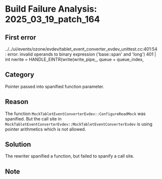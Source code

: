 # Build Failure Analysis: 2025_03_19_patch_164

## First error

../../ui/events/ozone/evdev/tablet_event_converter_evdev_unittest.cc:401:54: error: invalid operands to binary expression ('base::span<struct input_event>' and 'long')
  401 |   int nwrite = HANDLE_EINTR(write(write_pipe_, queue + queue_index,

## Category
Pointer passed into spanified function parameter.

## Reason
The function `MockTabletEventConverterEvdev::ConfigureReadMock` was spanified. But the call site in `MockTabletEventConverterEvdev::MockTabletEventConverterEvdev` is using pointer arithmetics which is not allowed.

## Solution
The rewriter spanified a function, but failed to spanify a call site.

## Note